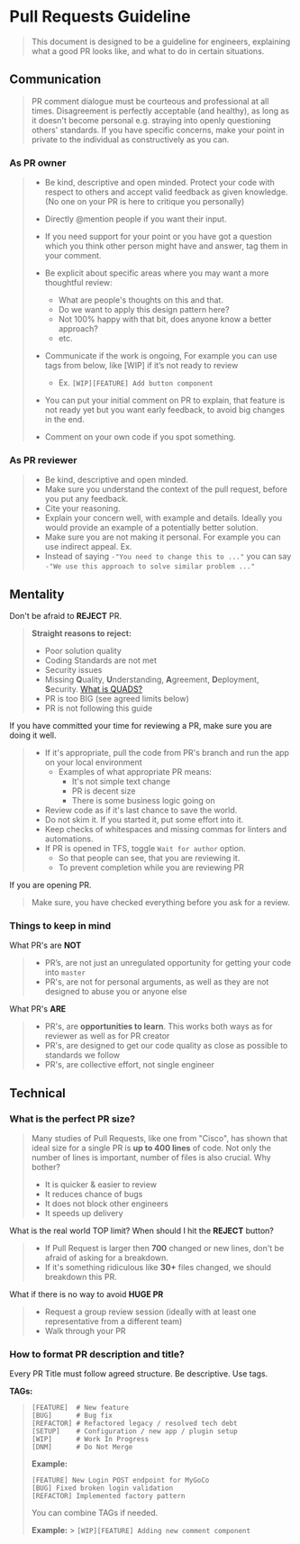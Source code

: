 # Pull Requests Guideline

> This document is designed to be a guideline for engineers, explaining what a good PR looks like, and what to do in certain situations.

## Communication

> PR comment dialogue must be courteous and professional at all times.
> Disagreement is perfectly acceptable (and healthy), as long as it doesn't become personal e.g. straying into openly questioning others' standards.
> If you have specific concerns, make your point in private to the individual as constructively as you can.

### As PR owner

> - Be kind, descriptive and open minded. Protect your code with respect to others and accept valid feedback as given knowledge. (No one on your PR is here to critique you personally)
> - Directly @mention people if you want their input.
> - If you need support for your point or you have got a question which you think other person might have and answer, tag them in your comment.
> - Be explicit about specific areas where you may want a more thoughtful review:
>
>   - What are people's thoughts on this and that.
>   - Do we want to apply this design pattern here?
>   - Not 100% happy with that bit, does anyone know a better approach?
>   - etc.
>
> - Communicate if the work is ongoing, For example you can use tags from below, like [WIP] if it’s not ready to review
>   - Ex. `[WIP][FEATURE] Add button component`
> - You can put your initial comment on PR to explain, that feature is not ready yet but you want early feedback, to avoid big changes in the end.
> - Comment on your own code if you spot something.

### As PR reviewer

> - Be kind, descriptive and open minded.
> - Make sure you understand the context of the pull request, before you put any feedback.
> - Cite your reasoning.
> - Explain your concern well, with example and details. Ideally you would provide an example of a potentially better solution.
> - Make sure you are not making it personal. For example you can use indirect appeal. Ex.
> - Instead of saying `-"You need to change this to ..."` you can say `-"We use this approach to solve similar problem ..."`

## Mentality

Don't be afraid to **REJECT** PR.

> **Straight reasons to reject:**
>
> - Poor solution quality
> - Coding Standards are not met
> - Security issues
> - Missing **Q**uality, **U**nderstanding, **A**greement, **D**eployment, **S**ecurity.
>   [What is QUADS?](pr_quads.md)
> - PR is too BIG (see agreed limits below)
> - PR is not following this guide

If you have committed your time for reviewing a PR, make sure you are doing it well.

> - If it's appropriate, pull the code from PR's branch and run the app on your local environment
>   - Examples of what appropriate PR means:
>     - It's not simple text change
>     - PR is decent size
>     - There is some business logic going on
> - Review code as if it's last chance to save the world.
> - Do not skim it. If you started it, put some effort into it.
> - Keep checks of whitespaces and missing commas for linters and automations.
> - If PR is opened in TFS, toggle `Wait for author` option.
>   - So that people can see, that you are reviewing it.
>   - To prevent completion while you are reviewing PR

If you are opening PR.

> Make sure, you have checked everything before you ask for a review.

### Things to keep in mind

What PR's are **NOT**

> - PR’s, are not just an unregulated opportunity for getting your code into `master`
> - PR's, are not for personal arguments, as well as they are not designed to abuse you or anyone else

What PR's **ARE**

> - PR's, are **opportunities to learn**. This works both ways as for reviewer as well as for PR creator
> - PR's, are designed to get our code quality as close as possible to standards we follow
> - PR's, are collective effort, not single engineer

## Technical

### What is the perfect PR **size**?

> Many studies of Pull Requests, like one from "Cisco", has shown that ideal size for a single PR is **up to 400 lines** of code.
> Not only the number of lines is important, number of files is also crucial.
> Why bother?
>
> - It is quicker & easier to review
> - It reduces chance of bugs
> - It does not block other engineers
> - It speeds up delivery

What is the real world TOP limit? When should I hit the **REJECT** button?

> - If Pull Request is larger then **700** changed or new lines, don't be afraid of asking for a breakdown.
> - If it's something ridiculous like **30+** files changed, we should breakdown this PR.

What if there is no way to avoid **HUGE PR**

> - Request a group review session (ideally with at least one representative from a different team)
> - Walk through your PR

### How to format PR description and title?

Every PR Title must follow agreed structure. Be descriptive. Use tags.

**TAGs:**

> ```
> [FEATURE]  # New feature
> [BUG]      # Bug fix
> [REFACTOR] # Refactored legacy / resolved tech debt
> [SETUP]    # Configuration / new app / plugin setup
> [WIP]      # Work In Progress
> [DNM]      # Do Not Merge
> ```
>
> **Example:**
>
> ```
> [FEATURE] New Login POST endpoint for MyGoCo
> [BUG] Fixed broken login validation
> [REFACTOR] Implemented factory pattern
> ```
>
> You can combine TAGs if needed.
>
> **Example:** > `[WIP][FEATURE] Adding new comment component`

